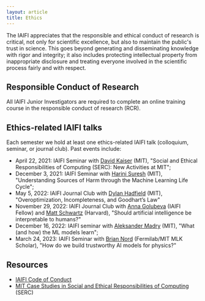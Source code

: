 ```yaml
---
layout: article
title: Ethics
---
```


The IAIFI appreciates that the responsible and ethical conduct of research is critical, not only for scientific excellence, but also to maintain the public's trust in science. This goes beyond generating and disseminating knowledge with rigor and integrity; it also includes protecting intellectual property from inappropriate disclosure and treating everyone involved in the scientific process fairly and with respect.

## Responsible Conduct of Research
All IAIFI Junior Investigators are required to complete an online training course in the responsible conduct of research (RCR).

## Ethics-related IAIFI talks
Each semester we hold at least one ethics-related IAIFI talk (colloquium, seminar, or journal club). Past events include:
* April 22, 2021: IAIFI Seminar with [David Kaiser](https://web.mit.edu/dikaiser/www/) (MIT), "Social and Ethical Responsibilities of Computing (SERC): New Activities at MIT";
* December 3, 2021: IAIFI Seminar with [Harini Suresh](https://harinisuresh.com) (MIT), "Understanding Sources of Harm through the Machine Learning Life Cycle";
* May 5, 2022: IAIFI Journal Club with [Dylan Hadfield](https://people.csail.mit.edu/dhm/) (MIT), "Overoptimization, Incompleteness, and Goodhart’s Law"
* November 29, 2022: IAIFI Journal Club with [Anna Golubeva](https://annagolubeva.github.io) (IAIFI Fellow) and [Matt Schwartz](https://www.physics.harvard.edu/people/facpages/schwartz) (Harvard), "Should artificial intelligence be interpretable to humans?"
* December 16, 2022: IAIFI seminar with [Aleksander Madry](https://madry.mit.edu) (MIT), "What (and how) the ML models learn";
* March 24, 2023: IAIFI Seminar with [Brian Nord](http://briandnord.com/bio) (Fermilab/MIT MLK Scholar), "How do we build trustworthy AI models for physics?"

## Resources
* [IAIFI Code of Conduct](/code-of-conduct.html)
* [MIT Case Studies in Social and Ethical Responsibilities of Computing](https://computing.mit.edu/cross-cutting/social-and-ethical-responsibilities-of-computing/serc-cases-studies/) (SERC)
